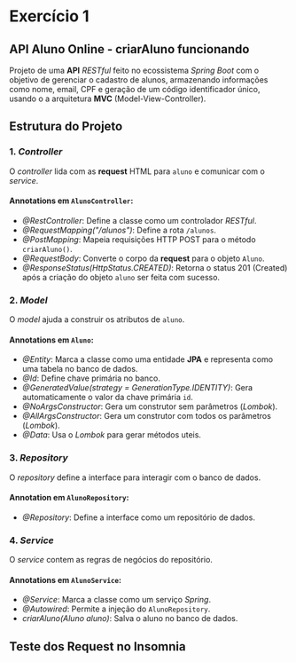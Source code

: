 # Exercício 1

## API Aluno Online - criarAluno funcionando

Projeto de uma **API** *RESTful* feito no ecossistema *Spring Boot* com o objetivo de gerenciar o cadastro de alunos, armazenando informações como nome, email, CPF e geração de um código identificador único, usando o a arquitetura **MVC** (Model-View-Controller).

## Estrutura do Projeto

### 1. *Controller*

O *controller* lida com as **request** HTML para `aluno` e comunicar com o *service*.

#### Annotations em `AlunoController`:

- *@RestController*: Define a classe como um controlador *RESTful*.
- *@RequestMapping("/alunos")*: Define a rota `/alunos`.
- *@PostMapping*: Mapeia requisições HTTP POST para o método `criarAluno()`.
- *@RequestBody*: Converte o corpo da **request** para o objeto `Aluno`.
- *@ResponseStatus(HttpStatus.CREATED)*: Retorna o status 201 (Created) após a criação do objeto `aluno` ser feita com sucesso.

### 2. *Model* 

O *model* ajuda a construir os atributos de `aluno`.

#### Annotations em  `Aluno`:

- *@Entity*: Marca a classe como uma entidade **JPA** e representa como uma tabela no banco de dados.
- *@Id*: Define chave primária no banco.
- *@GeneratedValue(strategy = GenerationType.IDENTITY)*: Gera automaticamente o valor da chave primária `id`.
- *@NoArgsConstructor*: Gera um construtor sem parâmetros (*Lombok*).
- *@AllArgsConstructor*: Gera um construtor com todos os parâmetros (*Lombok*).
- *@Data*: Usa o *Lombok* para gerar métodos uteis.

### 3. *Repository*

O *repository* define a interface para interagir com o banco de dados.

#### Annotation em `AlunoRepository`:

- *@Repository*: Define a interface como um repositório de dados.

### 4. *Service*

O *service* contem as regras de negócios do repositório.

#### Annotations em `AlunoService`:

- *@Service*: Marca a classe como um serviço *Spring*.
- *@Autowired*: Permite a injeção do `AlunoRepository`.
- *criarAluno(Aluno aluno)*: Salva o aluno no banco de dados.

## Teste dos Request no Insomnia